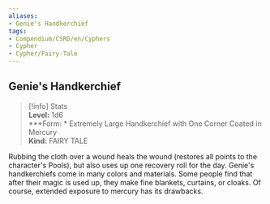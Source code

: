 ```yaml
---
aliases:
- Genie's Handkerchief
tags:
- Compendium/CSRD/en/Cyphers
- Cypher
- Cypher/Fairy-Tale
---
```


  
## Genie's Handkerchief  
>[!info] Stats  
> **Level:** 1d6  
> ***Form: * Extremely Large Handkerchief with One Corner Coated in Mercury  
> **Kind:** FAIRY TALE
  
Rubbing the cloth over a wound heals the wound (restores all points to the character's Pools), but also uses up one recovery roll for the day. Genie's handkerchiefs come in many colors and materials. Some people find that after their magic is used up, they make fine blankets, curtains, or cloaks. Of course, extended exposure to mercury has its drawbacks.